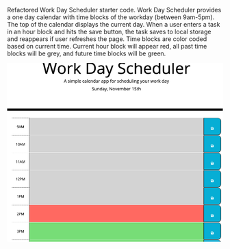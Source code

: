 Refactored Work Day Scheduler starter code. Work Day Scheduler provides a one day calendar with time blocks of the workday (between 9am-5pm). The top of the calendar displays the current day. When a user enters a task in an hour block and hits the save button, the task saves to local storage and reappears if user refreshes the page. Time blocks are color coded based on current time. Current hour block will appear red, all past time blocks will be grey, and future time blocks will be green.

![Mock up of Work Day Scheduler](./assets/mockup.png?raw=true "Mock up of Work Day Scheduler")
